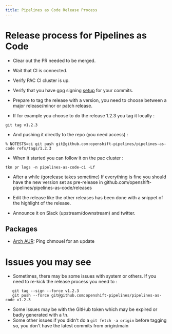 ```yaml
---
title: Pipelines as Code Release Process
---
```

# Release process for Pipelines as Code

* Clear out the PR needed to be merged.
* Wait that CI is connected.
* Verify PAC CI cluster is up.
* Verify that you have gpg signing [setup](https://docs.github.com/en/authentication/managing-commit-signature-verification/about-commit-signature-verification) for your commits.

* Prepare to tag the release with a version, you need to choose between a major release/minor or patch release.

* If for example you choose to do the release 1.2.3 you tag it locally :

```shell
git tag v1.2.3
```

* And pushing it directly to the repo (you need access) :

```shell
% NOTESTS=ci git push git@github.com:openshift-pipelines/pipelines-as-code refs/tags/1.2.3
```

* When it started you can follow it on the pac cluster :

`tkn pr logs -n pipelines-as-code-ci -Lf`

* After a while (gorelease takes sometime) If everything is fine you should
  have the new version set as pre-release in
  github.com/openshift-pipelines/pipelines-as-code/releases

* Edit the release like the other releases has been done with a snippet of the highlight of the release.

* Announce it on Slack (upstream/downstream)  and twitter.

## Packages

* [Arch AUR](https://aur.archlinux.org/packages/tkn-pac): Ping chmouel for an update

# Issues you may see

* Sometimes, there may be some issues with system or others. If you need to re-kick the release process you need to :

```shell
   git tag --sign --force v1.2.3
   git push --force git@github.com:openshift-pipelines/pipelines-as-code v1.2.3
```

* Some issues may be with the GitHub token which may be expired or badly generated with a \n.
* Some other issues if you didn't do a `git fetch -a origin` before tagging so,
  you don't have the latest commits from origin/main
